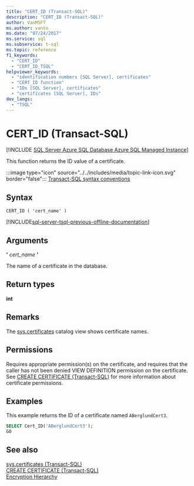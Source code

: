 ```yaml
---
title: "CERT_ID (Transact-SQL)"
description: "CERT_ID (Transact-SQL)"
author: VanMSFT
ms.author: vanto
ms.date: "07/24/2017"
ms.service: sql
ms.subservice: t-sql
ms.topic: reference
f1_keywords:
  - "CERT_ID"
  - "CERT_ID_TSQL"
helpviewer_keywords:
  - "identification numbers [SQL Server], certificates"
  - "CERT_ID function"
  - "IDs [SQL Server], certificates"
  - "certificates [SQL Server], IDs"
dev_langs:
  - "TSQL"
---
```

# CERT_ID (Transact-SQL)
[!INCLUDE [SQL Server Azure SQL Database Azure SQL Managed Instance](../../includes/applies-to-version/sql-asdb-asdbmi.md)]

This function returns the ID value of a certificate.
  
:::image type="icon" source="../../includes/media/topic-link-icon.svg" border="false"::: [Transact-SQL syntax conventions](../../t-sql/language-elements/transact-sql-syntax-conventions-transact-sql.md)
  
## Syntax  
  
```syntaxsql
CERT_ID ( 'cert_name' )  
```  
  
[!INCLUDE[sql-server-tsql-previous-offline-documentation](../../includes/sql-server-tsql-previous-offline-documentation.md)]

## Arguments
**'** *cert_name* **'**  

The name of a certificate in the database.
  
## Return types
 **int**  
  
## Remarks  
The [sys.certificates](../../relational-databases/system-catalog-views/sys-certificates-transact-sql.md) catalog view shows certificate names.
  
## Permissions  
Requires appropriate permission(s) on the certificate, and requires that the caller has not been denied VIEW DEFINITION permission on the certificate. See [CREATE CERTIFICATE &#40;Transact-SQL&#41;](../../t-sql/statements/create-certificate-transact-sql.md#permissions) for more information about certificate permissions.
  
## Examples  
This example returns the ID of a certificate named `ABerglundCert3`.
  
```sql
SELECT Cert_ID('ABerglundCert3');  
GO  
```  
  
## See also
[sys.certificates &#40;Transact-SQL&#41;](../../relational-databases/system-catalog-views/sys-certificates-transact-sql.md)  
[CREATE CERTIFICATE &#40;Transact-SQL&#41;](../../t-sql/statements/create-certificate-transact-sql.md)  
[Encryption Hierarchy](../../relational-databases/security/encryption/encryption-hierarchy.md)
  
  
